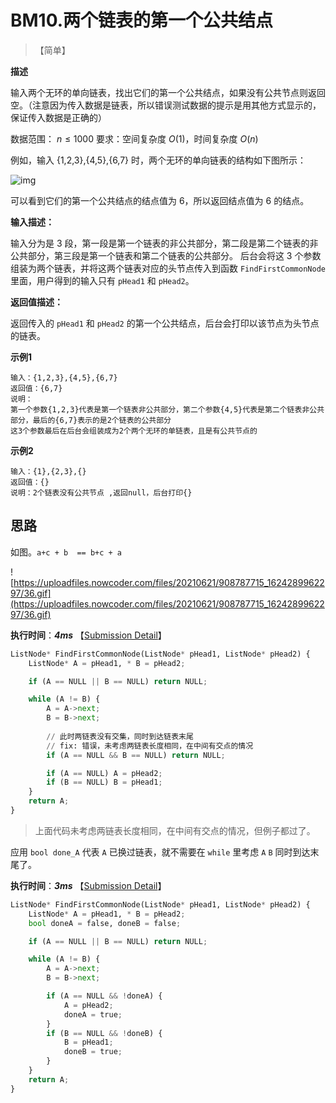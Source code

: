 # BM10.两个链表的第一个公共结点

> 【简单】

**描述**

输入两个无环的单向链表，找出它们的第一个公共结点，如果没有公共节点则返回空。（注意因为传入数据是链表，所以错误测试数据的提示是用其他方式显示的，保证传入数据是正确的）

数据范围： $n \le 1000$
要求：空间复杂度 $O(1)$，时间复杂度 $O(n)$

例如，输入 {1,2,3},{4,5},{6,7} 时，两个无环的单向链表的结构如下图所示：

![img](https://uploadfiles.nowcoder.com/images/20211104/423483716_1635999204882/394BB7AFD5CEA3DC64D610F62E6647A6)

可以看到它们的第一个公共结点的结点值为 6，所以返回结点值为 6 的结点。

**输入描述：**

输入分为是 3 段，第一段是第一个链表的非公共部分，第二段是第二个链表的非公共部分，第三段是第一个链表和第二个链表的公共部分。 后台会将这 3 个参数组装为两个链表，并将这两个链表对应的头节点传入到函数 `FindFirstCommonNode` 里面，用户得到的输入只有 `pHead1` 和 `pHead2`。

**返回值描述：**

返回传入的 `pHead1` 和 `pHead2` 的第一个公共结点，后台会打印以该节点为头节点的链表。

**示例1**

```
输入：{1,2,3},{4,5},{6,7}
返回值：{6,7}
说明：
第一个参数{1,2,3}代表是第一个链表非公共部分，第二个参数{4,5}代表是第二个链表非公共部分，最后的{6,7}表示的是2个链表的公共部分
这3个参数最后在后台会组装成为2个两个无环的单链表，且是有公共节点的          
```

**示例2**

```
输入：{1},{2,3},{}
返回值：{}
说明：2个链表没有公共节点 ,返回null，后台打印{}       
```

## 思路

如图。`a+c + b  == b+c + a`

![https://uploadfiles.nowcoder.com/files/20210621/908787715_1624289962297/36.gif](https://uploadfiles.nowcoder.com/files/20210621/908787715_1624289962297/36.gif)

**执行时间**：***4ms*** 【[Submission Detail](https://www.nowcoder.com/profile/443580699/codeBookDetail?submissionId=400523485)】

```python
ListNode* FindFirstCommonNode(ListNode* pHead1, ListNode* pHead2) {
    ListNode* A = pHead1, * B = pHead2;

    if (A == NULL || B == NULL) return NULL;

    while (A != B) {
        A = A->next;
        B = B->next;
        
        // 此时两链表没有交集，同时到达链表末尾
        // fix: 错误，未考虑两链表长度相同，在中间有交点的情况
        if (A == NULL && B == NULL) return NULL;

        if (A == NULL) A = pHead2;
        if (B == NULL) B = pHead1;
    }
    return A;
}
```

> 上面代码未考虑两链表长度相同，在中间有交点的情况，但例子都过了。

应用 `bool done_A` 代表 `A` 已换过链表，就不需要在 `while` 里考虑 `A` `B` 同时到达末尾了。

**执行时间**：***3ms*** 【[Submission Detail](https://www.nowcoder.com/profile/443580699/codeBookDetail?submissionId=400524170)】

```python
ListNode* FindFirstCommonNode(ListNode* pHead1, ListNode* pHead2) {
    ListNode* A = pHead1, * B = pHead2;
    bool doneA = false, doneB = false;

    if (A == NULL || B == NULL) return NULL;

    while (A != B) {
        A = A->next;
        B = B->next;

        if (A == NULL && !doneA) {
            A = pHead2;
            doneA = true;
        }
        if (B == NULL && !doneB) {
            B = pHead1;
            doneB = true;
        }
    }
    return A;
}
```

